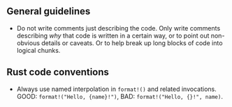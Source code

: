 ## General guidelines

- Do not write comments just describing the code. Only write comments describing _why_ that code is written in a certain way, or to point out non-obvious details or caveats. Or to help break up long blocks of code into logical chunks.

## Rust code conventions

- Always use named interpolation in `format!()` and related invocations. GOOD: `format!("Hello, {name}!")`, BAD: `format!("Hello, {}!", name)`.
